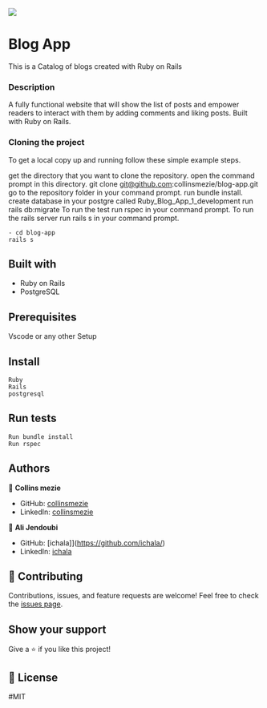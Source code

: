 ![](https://img.shields.io/badge/Microverse-blueviolet)
# Blog App
This is a Catalog of blogs created with Ruby on Rails
### Description
A fully functional website that will show the list of posts and empower readers to interact with them by adding comments and liking posts. Built with Ruby on Rails.
### Cloning the project
 To get a local copy up and running follow these simple example steps.

get the directory that you want to clone the repository.
open the command prompt in this directory.
git clone git@github.com:collinsmezie/blog-app.git<Your-Build-Directory>
go to the repository folder in your command prompt.
run bundle install.
create database in your postgre called Ruby_Blog_App_1_development
run rails db:migrate
To run the test run rspec in your command prompt.
To run the rails server run rails s in your command prompt.

```
- cd blog-app
rails s
```
## Built with
- Ruby on Rails
- PostgreSQL
## Prerequisites
Vscode or any other
Setup
## Install
    Ruby
    Rails
    postgresql
## Run tests
    Run bundle install
    Run rspec
## Authors
:bust_in_silhouette: **Collins mezie**
- GitHub: [collinsmezie](https://github.com/collinsmezie/blog-app)
- LinkedIn: [collinsmezie](https://www.linkedin.com/in/collinsmezie/)

:bust_in_silhouette: **Ali Jendoubi**
- GitHub: [ichala]](https://github.com/ichala/)
- LinkedIn: [ichala](https://www.linkedin.com/in/ichala)
## :handshake: Contributing
Contributions, issues, and feature requests are welcome!
Feel free to check the [issues page](https://github.com/collinsmezie/blog-app/issues).
## Show your support
Give a :star:️ if you like this project!
## :memo: License

 #MIT